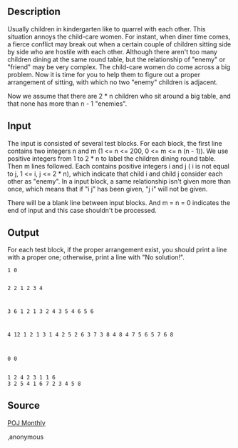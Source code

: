 <h2>Description</h2><p>Usually children in kindergarten like to quarrel with each other. This situation annoys the child-care women. For instant, when diner time comes, a fierce conflict may break out when a certain couple of children sitting side by side who are hostile with each other. Although there aren't too many children dining at the same round table, but the relationship of "enemy" or "friend" may be very complex. The child-care women do come across a big problem. Now it is time for you to help them to figure out a proper arrangement of sitting, with which no two "enemy" children is adjacent.
</p>
Now we assume that there are 2 * n children who sit around a big table, and that none has more than n - 1 "enemies".<h2>Input</h2><p>The input is consisted of several test blocks. For each block, the first line contains two integers n and m (1 &lt;= n &lt;= 200, 0 &lt;= m &lt;= n (n - 1)). We use positive integers from 1 to 2 * n to label the children dining round table. Then m lines followed. Each contains positive integers i and j ( i is not equal to j, 1 &lt;= i, j &lt;= 2 * n), which indicate that child i and child j consider each other as "enemy". In a input block, a same relationship isn't given more than once, which means that if "i j" has been given, "j i" will not be given.
</p>
There will be a blank line between input blocks. And m = n = 0 indicates the end of input and this case shouldn't be processed.<h2>Output</h2><p>For each test block, if the proper arrangement exist, you should print a line with a proper one; otherwise, print a line with "No solution!". </p><pre><code class="language-input1">1 0

2 2
1 2
3 4

3 6
1 2
1 3
2 4
3 5
4 6
5 6

4 12
1 2
1 3
1 4
2 5
2 6
3 7
3 8
4 8
4 7
5 6
5 7
6 8

0 0
</code></pre><pre><code class="language-output1">1 2
4 2 3 1
1 6 3 2 5 4
1 6 7 2 3 4 5 8
</code></pre><h2>Source</h2><a href="searchproblem?field=source&amp;key=POJ+Monthly">POJ Monthly</a><p>,anonymous</p>